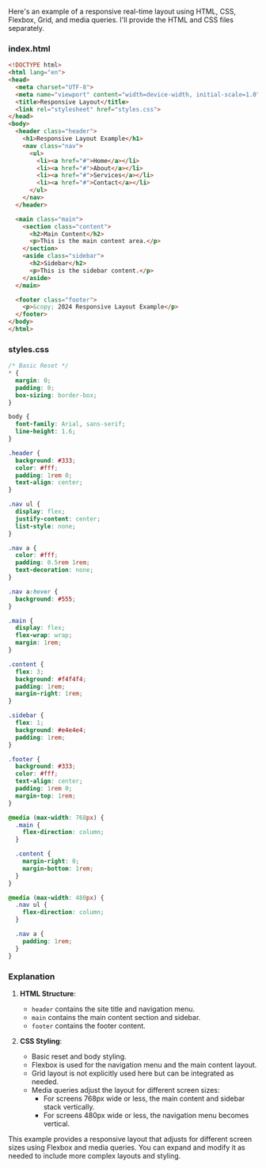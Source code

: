 Here's an example of a responsive real-time layout using HTML, CSS, Flexbox, Grid, and media queries. I'll provide the HTML and CSS files separately.

### index.html

```html
<!DOCTYPE html>
<html lang="en">
<head>
  <meta charset="UTF-8">
  <meta name="viewport" content="width=device-width, initial-scale=1.0">
  <title>Responsive Layout</title>
  <link rel="stylesheet" href="styles.css">
</head>
<body>
  <header class="header">
    <h1>Responsive Layout Example</h1>
    <nav class="nav">
      <ul>
        <li><a href="#">Home</a></li>
        <li><a href="#">About</a></li>
        <li><a href="#">Services</a></li>
        <li><a href="#">Contact</a></li>
      </ul>
    </nav>
  </header>

  <main class="main">
    <section class="content">
      <h2>Main Content</h2>
      <p>This is the main content area.</p>
    </section>
    <aside class="sidebar">
      <h2>Sidebar</h2>
      <p>This is the sidebar content.</p>
    </aside>
  </main>

  <footer class="footer">
    <p>&copy; 2024 Responsive Layout Example</p>
  </footer>
</body>
</html>
```

### styles.css

```css
/* Basic Reset */
* {
  margin: 0;
  padding: 0;
  box-sizing: border-box;
}

body {
  font-family: Arial, sans-serif;
  line-height: 1.6;
}

.header {
  background: #333;
  color: #fff;
  padding: 1rem 0;
  text-align: center;
}

.nav ul {
  display: flex;
  justify-content: center;
  list-style: none;
}

.nav a {
  color: #fff;
  padding: 0.5rem 1rem;
  text-decoration: none;
}

.nav a:hover {
  background: #555;
}

.main {
  display: flex;
  flex-wrap: wrap;
  margin: 1rem;
}

.content {
  flex: 3;
  background: #f4f4f4;
  padding: 1rem;
  margin-right: 1rem;
}

.sidebar {
  flex: 1;
  background: #e4e4e4;
  padding: 1rem;
}

.footer {
  background: #333;
  color: #fff;
  text-align: center;
  padding: 1rem 0;
  margin-top: 1rem;
}

@media (max-width: 768px) {
  .main {
    flex-direction: column;
  }

  .content {
    margin-right: 0;
    margin-bottom: 1rem;
  }
}

@media (max-width: 480px) {
  .nav ul {
    flex-direction: column;
  }

  .nav a {
    padding: 1rem;
  }
}
```

### Explanation

1. **HTML Structure**:
   - `header` contains the site title and navigation menu.
   - `main` contains the main content section and sidebar.
   - `footer` contains the footer content.

2. **CSS Styling**:
   - Basic reset and body styling.
   - Flexbox is used for the navigation menu and the main content layout.
   - Grid layout is not explicitly used here but can be integrated as needed.
   - Media queries adjust the layout for different screen sizes:
     - For screens 768px wide or less, the main content and sidebar stack vertically.
     - For screens 480px wide or less, the navigation menu becomes vertical.

This example provides a responsive layout that adjusts for different screen sizes using Flexbox and media queries. You can expand and modify it as needed to include more complex layouts and styling.